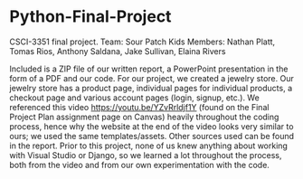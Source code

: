 # Python-Final-Project
CSCI-3351 final project.
Team: Sour Patch Kids
Members: Nathan Platt, Tomas Rios, Anthony Saldana, Jake Sullivan, Elaina Rivers

Included is a ZIP file of our written report, a PowerPoint presentation in the form of a PDF and our code. For our project, we created a jewelry store. Our jewelry store has a product page, individual pages for individual products, a checkout page and various account pages (login, signup, etc.). We referenced this video https://youtu.be/YZvRrldjf1Y (found on the Final Project Plan assignment page on Canvas) heavily throughout the coding process, hence why the website at the end of the video looks very similar to ours; we used the same templates/assets. Other sources used can be found in the report. Prior to this project, none of us knew anything about working with Visual Studio or Django, so we learned a lot throughout the process, both from the video and from our own experimentation with the code.
